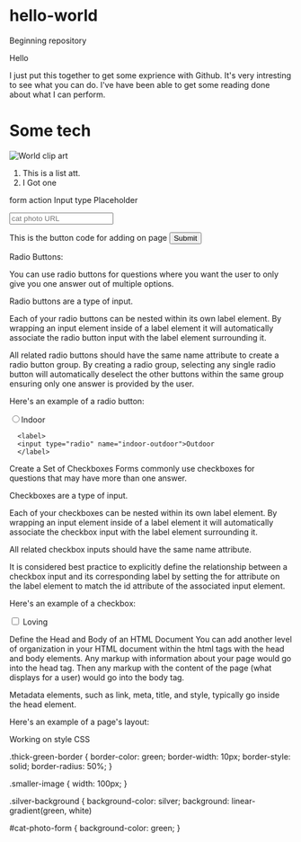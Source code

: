 # hello-world
Beginning repository  

Hello

I just put this together to get some exprience with Github.  It's very intresting to see what you can do.
I've have been able to get some reading done about what I can perform.

<main>
  <h1> Some tech </h1>
  
<a href="" alt="placecard"> </a> 
  
  <img src="http://clipart-library.com/clipart/381624.htm" alt="World clip art"> 
  
  <ol>
    <li> This is a list att. </li>
    <li> I Got one </li>
    
  </ol>
  
form action  Input type  Placeholder 
 <form action="https://www.freecatphotoapp.com/submit-cat-photo"> 
   
<input type="text" placeholder="cat photo URL">

This is the button code for adding on page 
  <button type="submit">Submit</button>

  

Radio Buttons:

You can use radio buttons for questions where you want the user to only give you one answer out of multiple options.

Radio buttons are a type of input.

Each of your radio buttons can be nested within its own label element. By wrapping an input element inside of a label element it will automatically associate the radio button input with the label element surrounding it.

All related radio buttons should have the same name attribute to create a radio button group. By creating a radio group, selecting any single radio button will automatically deselect the other buttons within the same group ensuring only one answer is provided by the user.

Here's an example of a radio button:
  
  
  <label>
      <input type="radio" name="indoor-outdoor">Indoor
      </label>

      <label>
      <input type="radio" name="indoor-outdoor">Outdoor
      </label>
  
  
  Create a Set of Checkboxes
Forms commonly use checkboxes for questions that may have more than one answer.

Checkboxes are a type of input.

Each of your checkboxes can be nested within its own label element. By wrapping an input element inside of a label element it will automatically associate the checkbox input with the label element surrounding it.

All related checkbox inputs should have the same name attribute.

It is considered best practice to explicitly define the relationship between a checkbox input and its corresponding label by setting the for attribute on the label element to match the id attribute of the associated input element.

Here's an example of a checkbox:

<label for="loving"><input id="loving" type="checkbox" name="personality"> Loving</label>
  
  
  
  
  </form>
  
  Define the Head and Body of an HTML Document
You can add another level of organization in your HTML document within the html tags with the head and body elements. Any markup with information about your page would go into the head tag. Then any markup with the content of the page (what displays for a user) would go into the body tag.

Metadata elements, such as link, meta, title, and style, typically go inside the head element.

Here's an example of a page's layout:

<!DOCTYPE html>
<html>
  <head>
    <meta />
  </head>
  <body>
    <div>
    </div>
  </body>
</html>

  
Working on style CSS
  
  <style>
  .red-text {
    color: red;
    font-size: 3rem;
    font-family: "open sans";
    font-weight: normal;
    font-style: italic;
  }
</style>

 .thick-green-border {
    border-color: green;
    border-width: 10px;
    border-style: solid;
    border-radius: 50%;
  }

  .smaller-image {
    width: 100px;
  }

  .silver-background {
    background-color: silver;
    background: linear-gradient(green, white)
  
  #cat-photo-form {
  background-color: green;
  }
  
  
  
  
  
